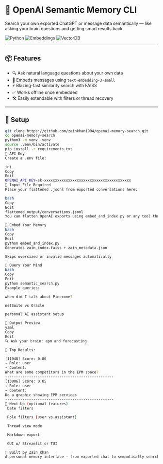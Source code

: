 # 🧠 OpenAI Semantic Memory CLI

Search your own exported ChatGPT or message data semantically — like asking your brain questions and getting smart results back.

![Python](https://img.shields.io/badge/Python-3.13-blue)
![Embeddings](https://img.shields.io/badge/Model-text--embedding--3--small-green)
![VectorDB](https://img.shields.io/badge/FAISS-enabled-purple)

---

## 📦 Features

- 🔍 Ask natural language questions about your own data
- 🧠 Embeds messages using `text-embedding-3-small`
- ⚡ Blazing-fast similarity search with FAISS
- ✅ Works offline once embedded
- 🛠 Easily extendable with filters or thread recovery

---

## 🧰 Setup

```bash
git clone https://github.com/zainkhan1994/openai-memory-search.git
cd openai-memory-search
python3 -m venv .venv
source .venv/bin/activate
pip install -r requirements.txt
🔐 API Key
Create a .env file:

ini
Copy
Edit
OPENAI_API_KEY=sk-xxxxxxxxxxxxxxxxxxxxxxxxxxxxxxxxxxxxxxxx
📂 Input File Required
Place your flattened .jsonl from exported conversations here:

bash
Copy
Edit
flattened_output/conversations.jsonl
You can flatten OpenAI exports using embed_and_index.py or any tool that outputs {"content": "...", "role": "..."} per line.

🚀 Embed Your Memory
bash
Copy
Edit
python embed_and_index.py
Generates zain_index.faiss + zain_metadata.json

Skips oversized or invalid messages automatically

🧠 Query Your Mind
bash
Copy
Edit
python semantic_search.py
Example queries:

when did I talk about Pinecone?

netSuite vs Oracle

personal AI assistant setup

🧪 Output Preview
yaml
Copy
Edit
🔍 Ask your brain: epm and forecasting

🧠 Top Results:

[11948] Score: 0.80
→ Role: user
→ Content:
What are some competitors in the EPM space?
--------------------------------------------------
[13806] Score: 0.85
→ Role: user
→ Content:
Do a graphic showing EPM services
--------------------------------------------------
🔮 Next Up (optional features)
 Date filters

 Role filters (user vs assistant)

 Thread view mode

 Markdown export

 GUI w/ Streamlit or TUI

🧠 Built by Zain Khan
A personal memory interface — from exported chat to semantically searchable archive.
